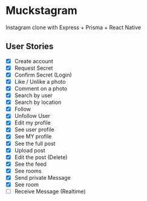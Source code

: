 # Muckstagram
Instagram clone with Express + Prisma + React Native

## User Stories

- [x] Create account
- [x] Request Secret
- [x] Confirm Secret (Login)
- [x] Like / Unlike a photo
- [x] Comment on a photo
- [x] Search by user
- [x] Search by location
- [x] Follow
- [x] Unfollow User
- [x] Edit my profile
- [x] See user profile
- [x] See MY profile
- [x] See the full post
- [x] Upload post
- [x] Edit the post (Delete)
- [x] See the feed
- [x] See rooms
- [x] Send private Message
- [x] See room
- [ ] Receive Message (Realtime)